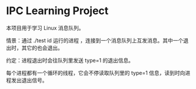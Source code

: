 # IPC Learning Project

本项目用于学习 Linux 消息队列。

情景：通过 ./test id 运行的进程 ，连接到一个消息队列上互发消息。其中一个退出时，其它的也会退出。

约定：进程退出时会往队列里发送 type=1 的退出信息。

每个进程都有一个循环的线程，它会不停读取队列里的 type=1 信息，读到时向进程发出退出信号。



